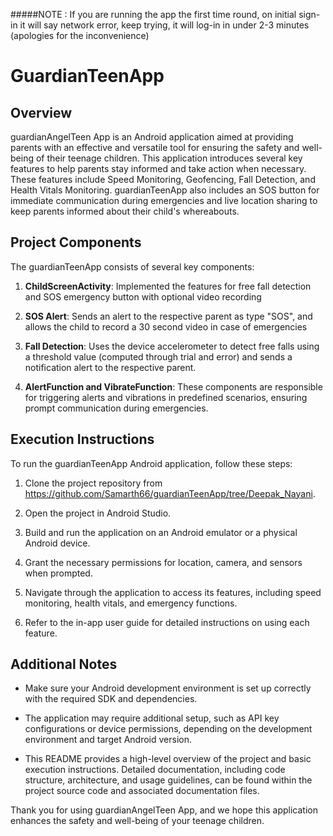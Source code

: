 #####NOTE : If you are running the app the first time round, on initial sign-in it will say network error, keep trying, it will log-in in under 2-3 minutes (apologies for the inconvenience)

# GuardianTeenApp

## Overview

guardianAngelTeen App is an Android application aimed at providing parents with an effective and versatile tool for ensuring the safety and well-being of their teenage children. This application introduces several key features to help parents stay informed and take action when necessary. These features include Speed Monitoring, Geofencing, Fall Detection, and Health Vitals Monitoring. guardianTeenApp also includes an SOS button for immediate communication during emergencies and live location sharing to keep parents informed about their child's whereabouts.

## Project Components

The guardianTeenApp consists of several key components:

1. **ChildScreenActivity**: Implemented the features for free fall detection and SOS emergency button with optional video recording

2. **SOS Alert**: Sends an alert to the respective parent as type "SOS", and allows the child to record a 30 second video in case of emergencies

3. **Fall Detection**: Uses the device accelerometer to detect free falls using a threshold value (computed through trial and error) and sends a notification alert to the respective parent.

4. **AlertFunction and VibrateFunction**: These components are responsible for triggering alerts and vibrations in predefined scenarios, ensuring prompt communication during emergencies.

## Execution Instructions

To run the guardianTeenApp Android application, follow these steps:

1. Clone the project repository from https://github.com/Samarth66/guardianTeenApp/tree/Deepak_Nayani.

2. Open the project in Android Studio.

3. Build and run the application on an Android emulator or a physical Android device.

4. Grant the necessary permissions for location, camera, and sensors when prompted.

5. Navigate through the application to access its features, including speed monitoring, health vitals, and emergency functions.

6. Refer to the in-app user guide for detailed instructions on using each feature.

## Additional Notes

- Make sure your Android development environment is set up correctly with the required SDK and dependencies.

- The application may require additional setup, such as API key configurations or device permissions, depending on the development environment and target Android version.

- This README provides a high-level overview of the project and basic execution instructions. Detailed documentation, including code structure, architecture, and usage guidelines, can be found within the project source code and associated documentation files.

Thank you for using guardianAngelTeen App, and we hope this application enhances the safety and well-being of your teenage children.
